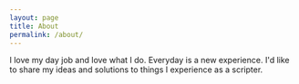 ```yaml
---
layout: page
title: About
permalink: /about/
---
```


<amp-img width="949" height="712" layout="responsive" src="assets/images/programming.jpeg"></amp-img>

I love my day job and love what I do. Everyday is a new experience. I'd like to share my ideas and solutions to things I experience as a scripter. 
